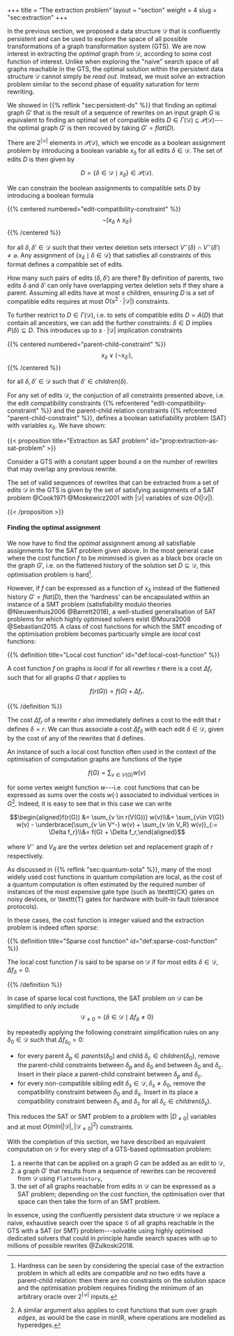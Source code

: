 +++
title = "The extraction problem"
layout = "section"
weight = 4
slug = "sec:extraction"
+++

In the previous section, we proposed a data structure $\mathcal{D}$ that is
confluently persistent and can be used to explore the space of all possible
transformations of a graph transformation system (GTS). We are now interest in
extracting the _optimal_ graph from $\mathcal{D}$, according to some cost
function of interest. Unlike when exploring the "naive" search space of all
graphs reachable in the GTS, the optimal solution within the persistent data
structure $\mathcal{D}$ cannot simply be _read out_. Instead, we must solve an
extraction problem similar to the second phase of equality saturation for term
rewriting.

We showed in {{% reflink "sec:persistent-ds" %}} that finding an optimal graph
$G'$ that is the result of a sequence of rewrites on an input graph $G$ is
equivalent to finding an optimal set of compatible edits
$D \in \Gamma(\mathcal{D}) \subseteq \mathcal{P}(\mathcal{D})$---the optimal
graph $G'$ is then recoved by taking $G' = flat(D)$.

There are $2^{|\mathcal{D}|}$ elements in $\mathcal{P}(\mathcal{D})$, which we
encode as a boolean assignment problem by introducing a boolean variable
$x_\delta$ for all edits $\delta \in \mathcal{D}$. The set of edits $D$ is then
given by

$$D = \{\delta \in \mathcal{D} \mid x_\delta\} \in \mathcal{P}(\mathcal{D}).$$

We can constrain the boolean assignments to compatible sets $D$ by introducing a
boolean formula

{{% centered numbered="edit-compatibility-constraint" %}}
$$\neg (x_\delta \land x_{\delta'})$$ {{% /centered %}}

for all $\delta,\delta' \in \mathcal{D}$ such that their vertex deletion sets
intersect $V^-(\delta) \cap V^-(\delta') \neq \varnothing$. Any assignment of
$\{x_\delta \mid \delta \in \mathcal{D}\}$ that satisfies all constraints of
this format defines a compatible set of edits.

How many such pairs of edits $(\delta,\delta'$) are there? By definition of
parents, two edits $\delta$ and $\delta'$ can only have overlapping vertex
deletion sets if they share a parent. Assuming all edits have at most $s$
children, ensuring $D$ is a set of compatible edits requires at most
$O(s^2 \cdot |\mathcal{D}|)$ constraints.

To further restrict to $D \in \Gamma(\mathcal{D})$, i.e. to sets of compatible
edits $D = A(D)$ that contain all ancestors, we can add the further constraints:
$\delta \in D$ implies $P(\delta) \subseteq D$. This introduces up to
$s \cdot |\mathcal{D}|$ implication constraints

{{% centered numbered="parent-child-constraint" %}}
$$x_\delta \lor (\neg x_{\delta'}),$$ {{% /centered %}}

for all $\delta,\delta' \in \mathcal{D}$ such that
$\delta' \in children(\delta)$.

For any set of edits $\mathcal{D}$, the conjuction of all constraints presented
above, i.e. the edit compatibility constraints
{{% refcentered "edit-compatibility-constraint" %}} and the parent-child
relation constraints {{% refcentered "parent-child-constraint" %}}, defines a
boolean satisfiability problem (SAT) with variables $x_\delta$. We have shown:

<!-- prettier-ignore -->
{{< proposition title="Extraction as SAT problem" id="prop:extraction-as-sat-problem" >}}

Consider a GTS with a constant upper bound $s$ on the number of rewrites that
may overlap any previous rewrite.

The set of valid sequences of rewrites that can be extracted from a set of edits
$\mathcal{D}$ in the GTS is given by the set of satisfying assignments of a SAT
problem @Cook1971 @Moskewicz2001 with $|\mathcal{D}|$ variables of size
$O(|\mathcal{D}|)$.

<!-- prettier-ignore -->
{{< /proposition >}}

#### Finding the optimal assignment

We now have to find the _optimal_ assignment among all satisfiable assignments
for the SAT problem given above. In the most general case where the cost
function $f$ to be minimised is given as a black box oracle on the graph $G'$,
i.e. on the flattened history of the solution set $D \subseteq \mathcal{D}$,
this optimisation problem is hard[^whynphard].

[^whynphard]:
    Hardness can be seen by considering the special case of the extraction
    problem in which all edits are compatible and no two edits have a
    parent-child relation: then there are no constraints on the solution space
    and the optimisation problem requires finding the minimum of an arbitrary
    oracle over $2^{|\mathcal{D}|}$ inputs.

However, if $f$ can be expressed as a function of $x_\delta$ instead of the
flattened history $G' = flat(D)$, then the 'hardness' can be encapsulated within
an instance of a SMT problem (satisfiability modulo theories @Nieuwenhuis2006
@Barrett2018), a well-studied generalisation of SAT problems for which highly
optimised solvers exist @Moura2008 @Sebastiani2015. A class of cost functions
for which the SMT encoding of the optimisation problem becomes particuarly
simple are _local_ cost functions:

<!-- prettier-ignore -->
{{% definition title="Local cost function" id="def:local-cost-function" %}}

A cost function $f$ on graphs is _local_ if for all rewrites $r$ there is a cost
$\Delta f_r$ such that for all graphs $G$ that $r$ applies to

$$f(r(G)) = f(G) + \Delta f_r.$$

<!-- prettier-ignore -->
{{% /definition %}}

The cost $\Delta f_r$ of a rewrite $r$ also immediately defines a cost to the
edit that $r$ defines $\delta = r$. We can thus associate a cost
$\Delta f_\delta$ with each edit $\delta \in \mathcal{D}$, given by the cost of
any of the rewrites that $\delta$ defines.

An instance of such a local cost function often used in the context of the
optimisation of computation graphs are functions of the type

$$f(G) = \sum_{v \in V(G)} w(v)$$

for some vertex weight function $w$---i.e. cost functions that can be expressed
as sums over the costs $w(\cdot)$ associated to individual vertices in
$G$[^alsoedgesifyouwant]. Indeed, it is easy to see that in this case we can
write

$$\begin{aligned}f(r(G)) &= \sum_{v \in r(V(G))} w(v)\\&= \sum_{v\in V(G)} w(v) - \underbrace{\sum_{v \in V^-} w(v) + \sum_{v \in V_R} w(v)}_{:= \Delta f_r}\\&= f(G) + \Delta f_r,\end{aligned}$$

where $V^-$ and $V_R$ are the vertex deletion set and replacement graph of $r$
respectively.

[^alsoedgesifyouwant]:
    A similar argument also applies to cost functions that sum over graph
    _edges_, as would be the case in minIR, where operations are modelled as
    hyperedges.

As discussed in {{% reflink "sec:quantum-sota" %}}, many of the most widely used
cost functions in quantum compilation are local, as the cost of a quantum
computation is often estimated by the required number of instances of the most
expensive gate type (such as \texttt{CX} gates on noisy devices, or \texttt{T}
gates for hardware with built-in fault tolerance protocols).

In these cases, the cost function is integer valued and the extraction problem
is indeed often _sparse_:

<!-- prettier-ignore -->
{{% definition title="Sparse cost function" id="def:sparse-cost-function" %}}

The local cost function $f$ is said to be sparse on $\mathcal{D}$ if for most
edits $\delta \in \mathcal{D}$, $\Delta f_\delta = 0$.

<!-- prettier-ignore -->
{{% /definition %}}

In case of sparse local cost functions, the SAT problem on $\mathcal{D}$ can be
simplified to only include
$$\mathcal{D}_{\neq 0} = \{\delta \in \mathcal{D} \mid \Delta f_\delta \neq 0\}$$

by repeatedly applying the following constraint simplification rules on any
$\delta_0 \in \mathcal{D}$ such that $\Delta f_{\delta_0} = 0$:

- for every parent $\delta_p \in parents(\delta_0)$ and child
  $\delta_c \in children(\delta_0)$, remove the parent-child constraints between
  $\delta_p$ and $\delta_0$ and between $\delta_0$ and $\delta_c$. Insert in
  their place a parent-child constraint between $\delta_p$ and $\delta_c$.
- for every non-compatible sibling edit
  $\delta_s \in \mathcal{D}, \delta_s \neq \delta_0$, remove the compatibility
  constraint between $\delta_0$ and $\delta_s$. Insert in its place a
  compatibility constraint between $\delta_s$ and $\delta_c$ for all
  $\delta_c \in children(\delta_s)$.

This reduces the SAT or SMT problem to a problem with $|D_{\neq 0}|$ variables
and at most $O(min(|\mathcal{D}|, |\mathcal{D}_{\neq 0}|^2)$ constraints.

With the completion of this section, we have described an equivalent computation
on $\mathcal{D}$ for every step of a GTS-based optimisation problem:

1. a rewrite that can be applied on a graph $G$ can be added as an edit to
   $\mathcal{D}$,
2. a graph $G'$ that results from a sequence of rewrites can be recovered from
   $\mathcal{D}$ using `FlattenHistory`,
3. the set of all graphs reachable from edits in $\mathcal{D}$ can be expressed
   as a SAT problem; depending on the cost function, the optimisation over that
   space can then take the form of an SMT problem.

In essence, using the confluently persistent data structure $\mathcal{D}$ we
replace a naive, exhaustive search over the space $\mathcal{G}$ of all graphs
reachable in the GTS with a SAT (or SMT) problem---solvable using highly
optimised dedicated solvers that could in principle handle search spaces with up
to millions of possible rewrites @Zulkoski2018.
